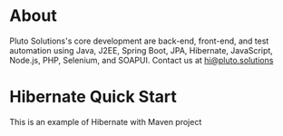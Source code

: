 # About
Pluto Solutions's core development are back-end, front-end, and test automation using Java, J2EE, Spring Boot, JPA, Hibernate, JavaScript, Node.js, PHP, Selenium, and SOAPUI. Contact us at hi@pluto.solutions

# Hibernate Quick Start
This is an example of Hibernate with Maven project 